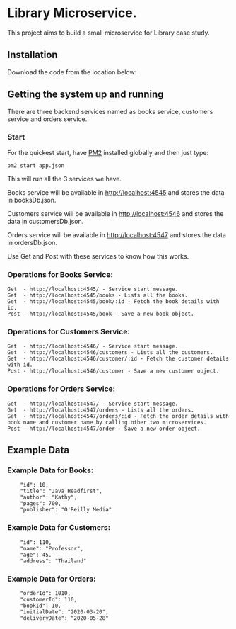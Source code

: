 # Library Microservice.

This project aims to build a small microservice for Library case study.

## Installation

Download the code from the location below:

## Getting the system up and running

There are three backend services named as books service, customers service and orders service.

### Start

For the quickest start, have [PM2](http://pm2.keymetrics.io) installed globally and then just type:

``` 
pm2 start app.json
```

This will run all the 3 services we have.

Books service will be available in [http://localhost:4545](http://localhost:4545) and stores the data in booksDb.json.

Customers service will be available in [http://localhost:4546](http://localhost:4546) and stores the data in customersDb.json.

Orders service will be available in [http://localhost:4547](http://localhost:4547) and stores the data in ordersDb.json.

Use Get and Post with these services to know how this works.

### Operations for Books Service:

    Get  - http://localhost:4545/ - Service start message.
    Get  - http://localhost:4545/books - Lists all the books.
    Get  - http://localhost:4545/book/:id - Fetch the book details with id.
    Post - http://localhost:4545/book - Save a new book object.

### Operations for Customers Service:

    Get  - http://localhost:4546/ - Service start message.
    Get  - http://localhost:4546/customers - Lists all the customers.
    Get  - http://localhost:4546/customer/:id - Fetch the customer details with id.
    Post - http://localhost:4546/customer - Save a new customer object.

### Operations for Orders Service:

    Get  - http://localhost:4547/ - Service start message.
    Get  - http://localhost:4547/orders - Lists all the orders.
    Get  - http://localhost:4547/orders/:id - Fetch the order details with book name and customer name by calling other two microservices.
    Post - http://localhost:4547/order - Save a new order object.

## Example Data

### Example Data for Books:

``` 
    "id": 10,
    "title": "Java Headfirst",
    "author": "Kathy",
    "pages": 700,
    "publisher": "O'Reilly Media"
```

### Example Data for Customers:

``` 
    "id": 110,
    "name": "Professor",
    "age": 45,
    "address": "Thailand"
```

### Example Data for Orders:

``` 
    "orderId": 1010,
    "customerId": 110,
    "bookId": 10,
    "initialDate": "2020-03-20",
    "deliveryDate": "2020-05-28"
```
